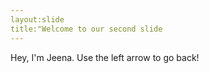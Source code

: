```yaml
---
layout:slide
title:"Welcome to our second slide
---
```

Hey, I'm Jeena.
Use the left arrow to go back!
